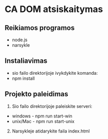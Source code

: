 # CA DOM atsiskaitymas

## Reikiamos programos
- node.js
- narsykle

## Instaliavimas
- sio failo direktorijoje ivykdykite komanda: 
- npm install

## Projekto paleidimas
1. Sio failo direktorijoje paleiskite serveri:
* windows - npm run start-win
* unix/Mac - npm run start-unix
2. Narsykleje atidarykite faila index.html

